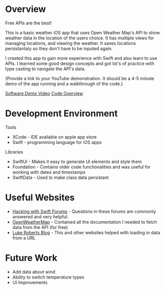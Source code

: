 # Overview

Free APIs are the best!

This is a basic weather iOS app that uses Open Weather Map's API to show weather data in the location of the users choice. It has multiple views for managing locations, and viewing the weather. It saves locations persistantaly so they don't have to be inputed again.

I created this app to gain more experience with Swift and also learn to use APIs. I learned some good design concepts and got lot's of practice with type casting to navigate the API's data. 

{Provide a link to your YouTube demonstration.  It should be a 4-5 minute demo of the app running and a walkthrough of the code.}

[Software Demo Video](https://youtu.be/JGWFcMCeO1I)
[Code Overview](https://youtu.be/JroDoi-U6Rw)

# Development Environment

Tools
* XCode - IDE available on apple app store
* Swift - programming language for iOS apps

Libraries
* SwiftUI - Makes it easy to generate UI elements and style them
* Foundation - Contains older code functionalities and was useful for working with dates and timestamps
* SwiftData - Used to make class data persistant

# Useful Websites

* [Hacking with Swift Forums](https://www.hackingwithswift.com/forums) - Questions in these forums are commonly answered and very helpful. 
* [OpenWeatherMap](https://openweathermap.org/) - Contained all the documentation I needed to fetch data from the API (for free)
* [Luke Roberts Blog](https://lukeroberts.co/blog/fetch-data-api/) - This and other websites helped with loading in data from a URL

# Future Work

* Add data about wind
* Ability to switch temperature types
* UI Improvements 